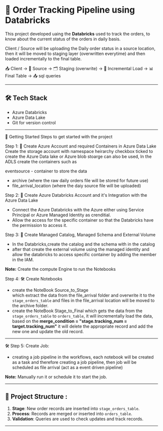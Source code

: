 # 🛒 Order Tracking Pipeline using Databricks

This project developed uaing the **Databricks** used to track the orders, to know about the current status of the orders in daily basis.

Client / Source will be uploading the Daily order status in a source location, then it will be moved to staging layer (overwritten everytime) and then loaded incrementally to the final table.

📤 Client → 📁 Source → 🗂️ Staging (overwrite) → 🔁 Incremental Load → 📊 Final Table → 📤 sql queries

---

## 🛠️ Tech Stack

- Azure Databricks
- Azure Data Lake
- Git for version control

---

🚀 Getting Started
Steps to get started with the project

Step 1: 📁 Create Azure Account and required Containers in Azure Data Lake
Create the storage account with namespace heirarchy checkbox ticked to create the Azure Data lake or Azure blob stoarge can also be used, In the ADLS create the containers such as

eventsource - container to store the data
- archive (where the raw daily orders file will be stored for future use)
- file_arrival_location (where the daiy source file will be uploaded)

Step 2: 🔗 Create Azure Databricks Account and it's Integration with the Azure Data Lake
- Connect the Azure Databricks with the Azure either using Service Principal or Azure Managed Identity as crenditial.
- Allow the access for the specific container so that the Databricks have the permission to access it.

Step 3: 📁 Create Managed Catalog, Managed Schema and External Volume
- In the Databricks,create the catalog and the schema with in the catalog
- after that create the external volume using the managed identity and allow the databricks to access specific container by adding the member in the IAM.

**Note:** Create the compute Engine to run the Notebooks
 
Step 4: 🛠 Create Notebooks 
- create the NoteBook Source_to_Stage   
  which extract the data from the file_arrival folder and overwrite it to the `stage_orders_table` and files in the file_arrival location will be moved to the archive folder.
- create the NoteBook Stage_to_Final
  which gets the data from the `stage_orders_table` to `orders_table`, it will incrementally load the data,
  based on the **merge_condition = "stage.tracking_num = target.tracking_num"** it will delete the appropriate record and add the new one and update the old record.

---

🛠 Step 5: Create Job:
- creating a job pipeline in the workflows, each notebook will be created as a task and therefore creating a job pipeline, then job will be scheduled as file arrival (act as a event driven pipeline)

**Note:** Manually run it or schedule it to start the job.

---

## 📌 Project Structure :

1. **Stage**: New order records are inserted into `stage_orders_table`.
2. **Process**: Records are merged or inserted into `orders_table`.
3. **Validation**: Queries are used to check updates and track records.


---


